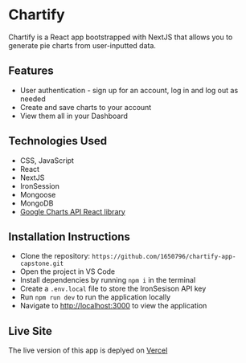 # Chartify
Chartify is a React app bootstrapped with NextJS that allows you to generate pie charts from user-inputted data.

## Features
* User authentication - sign up for an account, log in and log out as needed
* Create and save charts to your account
* View them all in your Dashboard

## Technologies Used
* CSS, JavaScript
* React
* NextJS
* IronSession
* Mongoose
* MongoDB
* [Google Charts API React library](https://www.react-google-charts.com/)


## Installation Instructions
* Clone the repository: `https://github.com/1650796/chartify-app-capstone.git`
* Open the project in VS Code
* Install dependencies by running `npm i` in the terminal
* Create a `.env.local` file to store the IronSesison API key
* Run `npm run dev` to run the application locally
* Navigate to [http://localhost:3000](http://localhost:3000) to view the application

## Live Site
The live version of this app is deplyed on [Vercel](https://chartify-app-capstone.vercel.app/)


